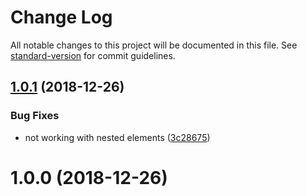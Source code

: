# Change Log

All notable changes to this project will be documented in this file. See [standard-version](https://github.com/conventional-changelog/standard-version) for commit guidelines.

<a name="1.0.1"></a>

## [1.0.1](https://github.com/LeDDGroup/typescript-transform-jsx/compare/v1.0.0...v1.0.1) (2018-12-26)

### Bug Fixes

- not working with nested elements ([3c28675](https://github.com/LeDDGroup/typescript-transform-jsx/commit/3c28675))

<a name="1.0.0"></a>

# 1.0.0 (2018-12-26)
